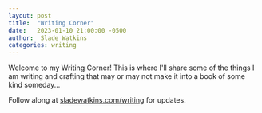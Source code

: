 ```yaml
---
layout: post
title:  "Writing Corner"
date:   2023-01-10 21:00:00 -0500
author:  Slade Watkins
categories: writing
---
```


Welcome to my Writing Corner! This is where I'll share some of the things I am writing and crafting that may or may not make it into a book of some kind someday...

Follow along at [sladewatkins.com/writing](https://www.sladewatkins.com/writing/) for updates.